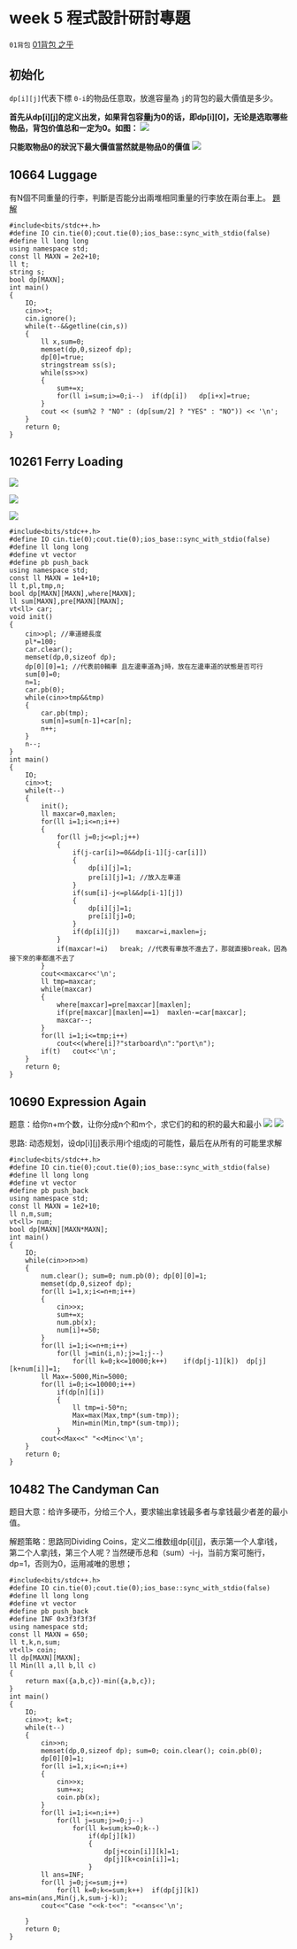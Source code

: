 # week 5 程式設計研討專題

`01背包`
[01背包 之乎](https://www.zhihu.com/question/265168001)

## 初始化

`dp[i][j]`代表下標 `0-i`的物品任意取，放進容量為 `j`的背包的最大價值是多少。

**首先从dp[i][j]的定义出发，如果背包容量j为0的话，即dp[i][0]，无论是选取哪些物品，背包价值总和一定为0。如图：**
![](https://i.imgur.com/wMelP6j.png)

**只能取物品0的狀況下最大價值當然就是物品0的價值**
![](https://i.imgur.com/wrUYHcO.png)

## 10664 Luggage

有N個不同重量的行李，判斷是否能分出兩堆相同重量的行李放在兩台車上。
[題解](http://tnuier.blogspot.com/2018/03/uva10664-luggage.html)

```cpp=
#include<bits/stdc++.h>
#define IO cin.tie(0);cout.tie(0);ios_base::sync_with_stdio(false)
#define ll long long
using namespace std;
const ll MAXN = 2e2+10;
ll t;
string s;
bool dp[MAXN];
int main()
{
    IO;
    cin>>t;
    cin.ignore();
    while(t--&&getline(cin,s))
    {
        ll x,sum=0;
        memset(dp,0,sizeof dp);
        dp[0]=true;
        stringstream ss(s);
        while(ss>>x)
        {
            sum+=x;
            for(ll i=sum;i>=0;i--)  if(dp[i])   dp[i+x]=true;
        }
        cout << (sum%2 ? "NO" : (dp[sum/2] ? "YES" : "NO")) << '\n';
    }
    return 0;
}
```

## 10261 Ferry Loading

![](https://i.imgur.com/QZrCrcG.png)

![](https://i.imgur.com/qfCD5wS.png)

![](https://i.imgur.com/ZNj9zml.png)

```cpp=
#include<bits/stdc++.h>
#define IO cin.tie(0);cout.tie(0);ios_base::sync_with_stdio(false)
#define ll long long
#define vt vector  
#define pb push_back
using namespace std;
const ll MAXN = 1e4+10;
ll t,pl,tmp,n;
bool dp[MAXN][MAXN],where[MAXN];
ll sum[MAXN],pre[MAXN][MAXN];
vt<ll> car;
void init()
{
    cin>>pl; //車道總長度
    pl*=100;
    car.clear();
    memset(dp,0,sizeof dp);
    dp[0][0]=1; //代表前0輛車 且左邊車道為j時，放在左邊車道的狀態是否可行
    sum[0]=0;
    n=1;
    car.pb(0);
    while(cin>>tmp&&tmp)
    {
        car.pb(tmp);
        sum[n]=sum[n-1]+car[n];
        n++;
    }
    n--;
}
int main()
{
    IO;
    cin>>t;
    while(t--)
    {
        init();
        ll maxcar=0,maxlen;
        for(ll i=1;i<=n;i++)
        {
            for(ll j=0;j<=pl;j++)
            {
                if(j-car[i]>=0&&dp[i-1][j-car[i]])
                {
                    dp[i][j]=1;
                    pre[i][j]=1; //放入左車道
                }
                if(sum[i]-j<=pl&&dp[i-1][j])
                {
                    dp[i][j]=1;
                    pre[i][j]=0;
                }
                if(dp[i][j])    maxcar=i,maxlen=j;
            }
            if(maxcar!=i)   break; //代表有車放不進去了，那就直接break，因為接下來的車都進不去了
        }
        cout<<maxcar<<'\n';
        ll tmp=maxcar;
        while(maxcar)
        {
            where[maxcar]=pre[maxcar][maxlen];
            if(pre[maxcar][maxlen]==1)  maxlen-=car[maxcar];
            maxcar--;
        }
        for(ll i=1;i<=tmp;i++)
            cout<<(where[i]?"starboard\n":"port\n");
        if(t)   cout<<'\n';
    }
    return 0;
}
```

## 10690 Expression Again

题意：给你n+m个数，让你分成n个和m个，求它们的和的积的最大和最小
![](https://i.imgur.com/eT2e4ur.png)
![](https://i.imgur.com/fqxZXUE.png)

思路: 动态规划，设dp[i][j]表示用i个组成j的可能性，最后在从所有的可能里求解

```cpp=
#include<bits/stdc++.h>
#define IO cin.tie(0);cout.tie(0);ios_base::sync_with_stdio(false)
#define ll long long
#define vt vector
#define pb push_back
using namespace std;
const ll MAXN = 1e2+10;
ll n,m,sum;
vt<ll> num;
bool dp[MAXN][MAXN*MAXN];
int main()
{
    IO;
    while(cin>>n>>m)
    {   
        num.clear(); sum=0; num.pb(0); dp[0][0]=1;
        memset(dp,0,sizeof dp);
        for(ll i=1,x;i<=n+m;i++)
        {
            cin>>x;
            sum+=x;
            num.pb(x);
            num[i]+=50;
        }
        for(ll i=1;i<=n+m;i++)
            for(ll j=min(i,n);j>=1;j--)
                for(ll k=0;k<=10000;k++)    if(dp[j-1][k])  dp[j][k+num[i]]=1;
        ll Max=-5000,Min=5000;
        for(ll i=0;i<=10000;i++)
            if(dp[n][i])
            {
                ll tmp=i-50*n;
                Max=max(Max,tmp*(sum-tmp));
                Min=min(Min,tmp*(sum-tmp));
            }
        cout<<Max<<" "<<Min<<'\n';
    }
    return 0;
}
```

## 10482 The Candyman Can

题目大意：给许多硬币，分给三个人，要求输出拿钱最多者与拿钱最少者差的最小值。

解题策略：思路同Dividing Coins，定义二维数组dp[i][j]，表示第一个人拿i钱，第二个人拿j钱，第三个人呢？当然硬币总和（sum）-i-j，当前方案可施行，dp=1，否则为0，运用减唯的思想；

```cpp=
#include<bits/stdc++.h>
#define IO cin.tie(0);cout.tie(0);ios_base::sync_with_stdio(false)
#define ll long long
#define vt vector
#define pb push_back
#define INF 0x3f3f3f3f
using namespace std;
const ll MAXN = 650;
ll t,k,n,sum;
vt<ll> coin;
ll dp[MAXN][MAXN];
ll Min(ll a,ll b,ll c)
{
    return max({a,b,c})-min({a,b,c});
}
int main()
{
    IO;
    cin>>t; k=t;
    while(t--)
    {
        cin>>n;
        memset(dp,0,sizeof dp); sum=0; coin.clear(); coin.pb(0);
        dp[0][0]=1;
        for(ll i=1,x;i<=n;i++)
        {
            cin>>x;
            sum+=x;
            coin.pb(x);
        }
        for(ll i=1;i<=n;i++)
            for(ll j=sum;j>=0;j--)
                for(ll k=sum;k>=0;k--)
                    if(dp[j][k])
                    {
                        dp[j+coin[i]][k]=1;
                        dp[j][k+coin[i]]=1;
                    }
        ll ans=INF;
        for(ll j=0;j<=sum;j++)
            for(ll k=0;k<=sum;k++)  if(dp[j][k])    ans=min(ans,Min(j,k,sum-j-k));
        cout<<"Case "<<k-t<<": "<<ans<<'\n';

    }
    return 0;
}
```
